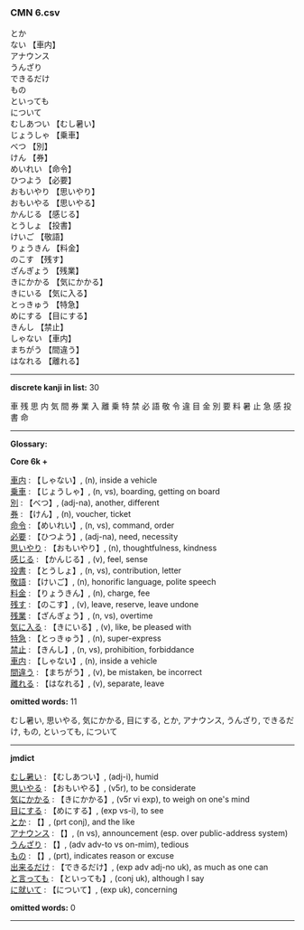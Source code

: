 ### CMN 6.csv  
  

とか    
ない 【車内】   
アナウンス    
うんざり    
できるだけ    
もの    
といっても    
について    
むしあつい 【むし暑い】   
じょうしゃ 【乗車】   
べつ 【別】   
けん 【券】   
めいれい 【命令】   
ひつよう 【必要】   
おもいやり 【思いやり】   
おもいやる 【思いやる】   
かんじる 【感じる】   
とうしょ 【投書】   
けいご 【敬語】   
りょうきん 【料金】   
のこす 【残す】   
ざんぎょう 【残業】   
きにかかる 【気にかかる】   
きにいる 【気に入る】   
とっきゅう 【特急】   
めにする 【目にする】   
きんし 【禁止】   
しゃない 【車内】   
まちがう 【間違う】   
はなれる 【離れる】   
 


----------------

__discrete kanji in list:__ 30 

車 残 思 内 気 間 券 業 入 離 乗 特 禁 必 語 敬 令 違 目 金 別 要 料 暑 止 急 感 投 書 命

----------------
  
__Glossary:__  


__Core 6k +__  


[車内](https://ejje.weblio.jp/content/%E8%BB%8A%E5%86%85) : 【しゃない】, (n), inside a vehicle  
[乗車](https://ejje.weblio.jp/content/%E4%B9%97%E8%BB%8A) : 【じょうしゃ】, (n, vs), boarding, getting on board  
[別](https://ejje.weblio.jp/content/%E5%88%A5) : 【べつ】, (adj-na), another, different  
[券](https://ejje.weblio.jp/content/%E5%88%B8) : 【けん】, (n), voucher, ticket  
[命令](https://ejje.weblio.jp/content/%E5%91%BD%E4%BB%A4) : 【めいれい】, (n, vs), command, order  
[必要](https://ejje.weblio.jp/content/%E5%BF%85%E8%A6%81) : 【ひつよう】, (adj-na), need, necessity  
[思いやり](https://ejje.weblio.jp/content/%E6%80%9D%E3%81%84%E3%82%84%E3%82%8A) : 【おもいやり】, (n), thoughtfulness, kindness  
[感じる](https://ejje.weblio.jp/content/%E6%84%9F%E3%81%98%E3%82%8B) : 【かんじる】, (v), feel, sense  
[投書](https://ejje.weblio.jp/content/%E6%8A%95%E6%9B%B8) : 【とうしょ】, (n, vs), contribution, letter  
[敬語](https://ejje.weblio.jp/content/%E6%95%AC%E8%AA%9E) : 【けいご】, (n), honorific language, polite speech  
[料金](https://ejje.weblio.jp/content/%E6%96%99%E9%87%91) : 【りょうきん】, (n), charge, fee  
[残す](https://ejje.weblio.jp/content/%E6%AE%8B%E3%81%99) : 【のこす】, (v), leave, reserve, leave undone  
[残業](https://ejje.weblio.jp/content/%E6%AE%8B%E6%A5%AD) : 【ざんぎょう】, (n, vs), overtime  
[気に入る](https://ejje.weblio.jp/content/%E6%B0%97%E3%81%AB%E5%85%A5%E3%82%8B) : 【きにいる】, (v), like, be pleased with  
[特急](https://ejje.weblio.jp/content/%E7%89%B9%E6%80%A5) : 【とっきゅう】, (n), super-express  
[禁止](https://ejje.weblio.jp/content/%E7%A6%81%E6%AD%A2) : 【きんし】, (n, vs), prohibition, forbiddance  
[車内](https://ejje.weblio.jp/content/%E8%BB%8A%E5%86%85) : 【しゃない】, (n), inside a vehicle  
[間違う](https://ejje.weblio.jp/content/%E9%96%93%E9%81%95%E3%81%86) : 【まちがう】, (v), be mistaken, be incorrect  
[離れる](https://ejje.weblio.jp/content/%E9%9B%A2%E3%82%8C%E3%82%8B) : 【はなれる】, (v), separate, leave  
 

__omitted words:__ 11  

むし暑い, 思いやる, 気にかかる, 目にする, とか, アナウンス, うんざり, できるだけ, もの, といっても, について 


----------------

__jmdict__  


[むし暑い](https://ejje.weblio.jp/content/%E3%82%80%E3%81%97%E6%9A%91%E3%81%84) : 【むしあつい】, (adj-i), humid  
[思いやる](https://ejje.weblio.jp/content/%E6%80%9D%E3%81%84%E3%82%84%E3%82%8B) : 【おもいやる】, (v5r), to be considerate  
[気にかかる](https://ejje.weblio.jp/content/%E6%B0%97%E3%81%AB%E3%81%8B%E3%81%8B%E3%82%8B) : 【きにかかる】, (v5r vi exp), to weigh on one's mind  
[目にする](https://ejje.weblio.jp/content/%E7%9B%AE%E3%81%AB%E3%81%99%E3%82%8B) : 【めにする】, (exp vs-i), to see  
[とか](https://ejje.weblio.jp/content/%E3%81%A8%E3%81%8B) : 【】, (prt conj), and the like  
[アナウンス](https://ejje.weblio.jp/content/%E3%82%A2%E3%83%8A%E3%82%A6%E3%83%B3%E3%82%B9) : 【】, (n vs), announcement (esp. over public-address system)  
[うんざり](https://ejje.weblio.jp/content/%E3%81%86%E3%82%93%E3%81%96%E3%82%8A) : 【】, (adv adv-to vs on-mim), tedious  
[もの](https://ejje.weblio.jp/content/%E3%82%82%E3%81%AE) : 【】, (prt), indicates reason or excuse  
[出来るだけ](https://ejje.weblio.jp/content/%E5%87%BA%E6%9D%A5%E3%82%8B%E3%81%A0%E3%81%91) : 【できるだけ】, (exp adv adj-no uk), as much as one can  
[と言っても](https://ejje.weblio.jp/content/%E3%81%A8%E8%A8%80%E3%81%A3%E3%81%A6%E3%82%82) : 【といっても】, (conj uk), although I say  
[に就いて](https://ejje.weblio.jp/content/%E3%81%AB%E5%B0%B1%E3%81%84%E3%81%A6) : 【について】, (exp uk), concerning  
 

__omitted words:__  0  

  


----------------

  

